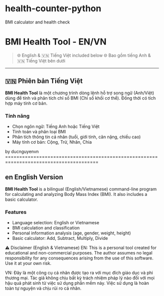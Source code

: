 # health-counter-python
 BMI calculator and health check

# BMI Health Tool - EN/VN
> 🌐 English & 🇻🇳 Tiếng Việt included below
> 🌐 Bao gồm tiếng Anh & 🇻🇳 Tiếng Việt bên dưới
> 
---




## 🇻🇳 Phiên bản Tiếng Việt

**BMI Health Tool** là một chương trình dòng lệnh hỗ trợ song ngữ (Anh/Việt) dùng để tính và phân tích chỉ số BMI (Chỉ số khối cơ thể). Đồng thời có tích hợp máy tính cơ bản.

### Tính năng
- Chọn ngôn ngữ: Tiếng Anh hoặc Tiếng Việt
- Tính toán và phân loại BMI
- Phân tích thông tin cá nhân (tuổi, giới tính, cân nặng, chiều cao)
- Máy tính cơ bản: Cộng, Trừ, Nhân, Chia

by ducnguyenvn =======================================================================================

## en English Version

**BMI Health Tool** is a bilingual (English/Vietnamese) command-line program for calculating and analyzing Body Mass Index (BMI). It also includes a basic calculator.

### Features
- Language selection: English or Vietnamese
- BMI calculation and classification
- Personal information analysis (age, gender, weight, height)
- Basic calculator: Add, Subtract, Multiply, Divide

⚠️ Disclaimer (English & Vietnamese)
EN:
This is a personal tool created for educational and non-commercial purposes. The author assumes no legal responsibility for any consequences arising from the use of this software. Use it at your own risk.

VN:
Đây là một công cụ cá nhân được tạo ra với mục đích giáo dục và phi thương mại. Tác giả không chịu bất kỳ trách nhiệm pháp lý nào đối với mọi hậu quả phát sinh từ việc sử dụng phần mềm này. Việc sử dụng là hoàn toàn tự nguyện và chịu rủi ro cá nhân.
